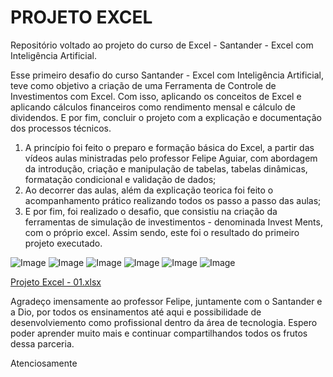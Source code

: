 # PROJETO EXCEL
Repositório voltado ao projeto do curso de Excel - Santander - Excel com Inteligência Artificial.

Esse primeiro desafio do curso Santander - Excel com Inteligência Artificial, teve como objetivo a criação de uma Ferramenta de Controle de Investimentos com Excel.
Com isso, aplicando os conceitos de Excel e aplicando cálculos financeiros como rendimento mensal e cálculo de dividendos.
E por fim, concluir o projeto com a explicação e documentação dos processos técnicos.
1. A princípio foi feito o preparo e formação básica do Excel, a partir das vídeos aulas ministradas pelo professor Felipe Aguiar, com abordagem da introdução, criação e manipulação de tabelas, tabelas dinâmicas, formatação condicional e validação de dados;
2. Ao decorrer das aulas, além da explicação teorica foi feito o acompanhamento prático realizando todos os passo a passo das aulas;
3. E por fim, foi realizado o desafio, que consistiu na criação da ferramentas de simulação de investimentos - denominada Invest Ments, com o próprio excel. 
Assim sendo, este foi o resultado do primeiro projeto executado.

  ![Image](https://github.com/user-attachments/assets/aea335e3-89a9-4218-9b69-2140e9788872)
  ![Image](https://github.com/user-attachments/assets/447e6224-cddd-4892-8f19-54267fde824f)
  ![Image](https://github.com/user-attachments/assets/47e01497-f9b9-4276-ae93-bdaf9f33c5e6)
  ![Image](https://github.com/user-attachments/assets/351f97b2-ca47-4f7a-b5e9-41eac42419d3)
  ![Image](https://github.com/user-attachments/assets/7dad4825-3cd8-49ae-b23c-4667e507bb6e)
  ![Image](https://github.com/user-attachments/assets/119988f3-d9b2-45c4-828e-0a5153073fab)

  [Projeto Excel - 01.xlsx](https://github.com/user-attachments/files/20444986/Projeto.Excel.-.01.xlsx)

Agradeço imensamente ao professor Felipe, juntamente com o Santander e a Dio, por todos os ensinamentos até aqui e possibilidade de desenvolviemento como profissional dentro da área de tecnologia.
Espero poder aprender muito mais e continuar compartilhandos todos os frutos dessa parceria.

Atenciosamente
